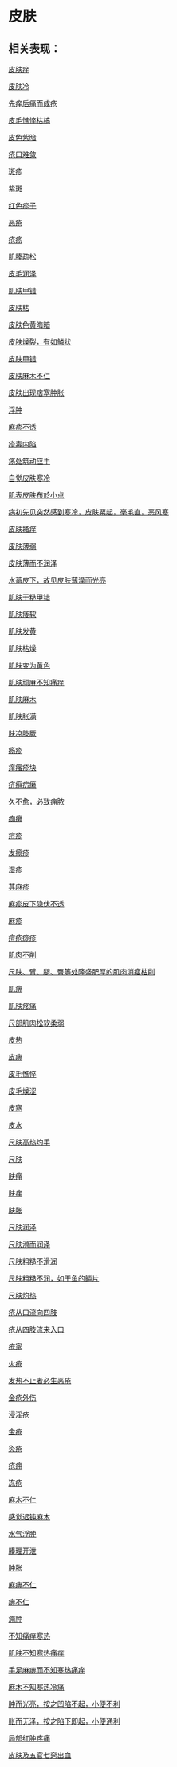 # 皮肤## 相关表现： [皮肤痒](https://www.gmzyjc.com/search/result?wd=皮肤痒)[皮肤冷](https://www.gmzyjc.com/search/result?wd=皮肤冷)[先痒后痛而成疮](https://www.gmzyjc.com/search/result?wd=先痒后痛而成疮)[皮毛憔悴枯槁](https://www.gmzyjc.com/search/result?wd=皮毛憔悴枯槁)[皮色紫暗](https://www.gmzyjc.com/search/result?wd=皮色紫暗)[疮口难敛](https://www.gmzyjc.com/search/result?wd=疮口难敛)[斑疹](https://www.gmzyjc.com/search/result?wd=斑疹)[紫斑](https://www.gmzyjc.com/search/result?wd=紫斑)[红色疹子](https://www.gmzyjc.com/search/result?wd=红色疹子)[恶疮](https://www.gmzyjc.com/search/result?wd=恶疮)[疮疡](https://www.gmzyjc.com/search/result?wd=疮疡)[肌腠疏松](https://www.gmzyjc.com/search/result?wd=肌腠疏松)[皮毛润泽](https://www.gmzyjc.com/search/result?wd=皮毛润泽)[肌肤甲错](https://www.gmzyjc.com/search/result?wd=肌肤甲错)[皮肤枯](https://www.gmzyjc.com/search/result?wd=皮肤枯)[皮肤色黄晦暗](https://www.gmzyjc.com/search/result?wd=皮肤色黄晦暗)[皮肤燥裂，有如鱗状](https://www.gmzyjc.com/search/result?wd=皮肤燥裂，有如鱗状)[皮肤甲错](https://www.gmzyjc.com/search/result?wd=皮肤甲错)[皮肤麻木不仁](https://www.gmzyjc.com/search/result?wd=皮肤麻木不仁)[皮肤出现痞塞肿胀](https://www.gmzyjc.com/search/result?wd=皮肤出现痞塞肿胀)[浮肿](https://www.gmzyjc.com/search/result?wd=浮肿)[麻疹不透](https://www.gmzyjc.com/search/result?wd=麻疹不透)[疹毒内陷](https://www.gmzyjc.com/search/result?wd=疹毒内陷)[疡处筑动应手](https://www.gmzyjc.com/search/result?wd=疡处筑动应手)[自觉皮肤寒冷	](https://www.gmzyjc.com/search/result?wd=自觉皮肤寒冷	)[肌表皮肤布於小点](https://www.gmzyjc.com/search/result?wd=肌表皮肤布於小点)[病初先见突然感到寒冷，皮肤粟起，毫毛直，恶风寒](https://www.gmzyjc.com/search/result?wd=病初先见突然感到寒冷，皮肤粟起，毫毛直，恶风寒)[皮肤搔痒](https://www.gmzyjc.com/search/result?wd=皮肤搔痒)[皮肤薄弱](https://www.gmzyjc.com/search/result?wd=皮肤薄弱)[皮肤薄而不润泽](https://www.gmzyjc.com/search/result?wd=皮肤薄而不润泽)[水蓄皮下，故见皮肤薄泽而光亮](https://www.gmzyjc.com/search/result?wd=水蓄皮下，故见皮肤薄泽而光亮)[肌肤干糙甲错](https://www.gmzyjc.com/search/result?wd=肌肤干糙甲错)[肌肤痿软](https://www.gmzyjc.com/search/result?wd=肌肤痿软)[肌肤发黄](https://www.gmzyjc.com/search/result?wd=肌肤发黄)[肌肤枯燥](https://www.gmzyjc.com/search/result?wd=肌肤枯燥)[肌肤变为黄色](https://www.gmzyjc.com/search/result?wd=肌肤变为黄色)[肌肤顽麻不知痛痒](https://www.gmzyjc.com/search/result?wd=肌肤顽麻不知痛痒)[肌肤麻木](https://www.gmzyjc.com/search/result?wd=肌肤麻木)[肌肤胀满](https://www.gmzyjc.com/search/result?wd=肌肤胀满)[肤凉肢厥](https://www.gmzyjc.com/search/result?wd=肤凉肢厥)[瘾疹](https://www.gmzyjc.com/search/result?wd=瘾疹)[痒瘙疹块](https://www.gmzyjc.com/search/result?wd=痒瘙疹块)[疥癣疠癞](https://www.gmzyjc.com/search/result?wd=疥癣疠癞)[久不愈，必致痈脓](https://www.gmzyjc.com/search/result?wd=久不愈，必致痈脓)[痂癞](https://www.gmzyjc.com/search/result?wd=痂癞)[痘疹](https://www.gmzyjc.com/search/result?wd=痘疹)[发瘾疹](https://www.gmzyjc.com/search/result?wd=发瘾疹)[湿疹](https://www.gmzyjc.com/search/result?wd=湿疹)[荨麻疹](https://www.gmzyjc.com/search/result?wd=荨麻疹)[麻疹皮下隐伏不透](https://www.gmzyjc.com/search/result?wd=麻疹皮下隐伏不透)[麻疹](https://www.gmzyjc.com/search/result?wd=麻疹)[痘疮痧疹](https://www.gmzyjc.com/search/result?wd=痘疮痧疹)[肌肉不削](https://www.gmzyjc.com/search/result?wd=肌肉不削)[尺肤、臂、腿、臀等处隆盛肥厚的肌肉消瘦枯削	](https://www.gmzyjc.com/search/result?wd=尺肤、臂、腿、臀等处隆盛肥厚的肌肉消瘦枯削	)[肌痹](https://www.gmzyjc.com/search/result?wd=肌痹)[肌肤疼痛](https://www.gmzyjc.com/search/result?wd=肌肤疼痛)[尺部肌肉松软柔弱](https://www.gmzyjc.com/search/result?wd=尺部肌肉松软柔弱)[皮热](https://www.gmzyjc.com/search/result?wd=皮热)[皮痹](https://www.gmzyjc.com/search/result?wd=皮痹)[皮毛憔悴](https://www.gmzyjc.com/search/result?wd=皮毛憔悴)[皮毛燥涩](https://www.gmzyjc.com/search/result?wd=皮毛燥涩)[皮寒](https://www.gmzyjc.com/search/result?wd=皮寒)[皮水](https://www.gmzyjc.com/search/result?wd=皮水)[尺肤高热灼手](https://www.gmzyjc.com/search/result?wd=尺肤高热灼手)[尺肤](https://www.gmzyjc.com/search/result?wd=尺肤)[肤痛](https://www.gmzyjc.com/search/result?wd=肤痛)[肤痒](https://www.gmzyjc.com/search/result?wd=肤痒)[肤胀](https://www.gmzyjc.com/search/result?wd=肤胀)[尺肤润泽](https://www.gmzyjc.com/search/result?wd=尺肤润泽)[尺肤滑而润泽](https://www.gmzyjc.com/search/result?wd=尺肤滑而润泽)[尺肤粗糙不滑润](https://www.gmzyjc.com/search/result?wd=尺肤粗糙不滑润)[尺肤粗糙不润，如干鱼的鳞片](https://www.gmzyjc.com/search/result?wd=尺肤粗糙不润，如干鱼的鳞片)[尺肤灼热](https://www.gmzyjc.com/search/result?wd=尺肤灼热)[疮从口流向四肢](https://www.gmzyjc.com/search/result?wd=疮从口流向四肢)[疮从四肢流来入口](https://www.gmzyjc.com/search/result?wd=疮从四肢流来入口)[疮家](https://www.gmzyjc.com/search/result?wd=疮家)[火疮](https://www.gmzyjc.com/search/result?wd=火疮)[发热不止者必生恶疮](https://www.gmzyjc.com/search/result?wd=发热不止者必生恶疮)[金疮外伤](https://www.gmzyjc.com/search/result?wd=金疮外伤)[浸淫疮](https://www.gmzyjc.com/search/result?wd=浸淫疮)[金疮](https://www.gmzyjc.com/search/result?wd=金疮)[灸疮](https://www.gmzyjc.com/search/result?wd=灸疮)[疮痈](https://www.gmzyjc.com/search/result?wd=疮痈)[冻疮](https://www.gmzyjc.com/search/result?wd=冻疮)[麻木不仁](https://www.gmzyjc.com/search/result?wd=麻木不仁)[感觉迟钝麻木](https://www.gmzyjc.com/search/result?wd=感觉迟钝麻木)[水气浮肿](https://www.gmzyjc.com/search/result?wd=水气浮肿)[腠理开泄](https://www.gmzyjc.com/search/result?wd=腠理开泄)[肿胀](https://www.gmzyjc.com/search/result?wd=肿胀)[麻痹不仁](https://www.gmzyjc.com/search/result?wd=麻痹不仁)[痹不仁](https://www.gmzyjc.com/search/result?wd=痹不仁)[痈肿](https://www.gmzyjc.com/search/result?wd=痈肿)[不知痛痒寒热](https://www.gmzyjc.com/search/result?wd=不知痛痒寒热)[肌肤不知寒热痛痒](https://www.gmzyjc.com/search/result?wd=肌肤不知寒热痛痒)[手足麻痹而不知寒热痛痒](https://www.gmzyjc.com/search/result?wd=手足麻痹而不知寒热痛痒)[麻木不知寒热冷痛](https://www.gmzyjc.com/search/result?wd=麻木不知寒热冷痛)[肿而光亮，按之凹陷不起，小便不利](https://www.gmzyjc.com/search/result?wd=肿而光亮，按之凹陷不起，小便不利)[胀而无泽，按之陷下即起，小便通利](https://www.gmzyjc.com/search/result?wd=胀而无泽，按之陷下即起，小便通利)[局部红肿疼痛](https://www.gmzyjc.com/search/result?wd=局部红肿疼痛)[皮肤及五官七窍出血](https://www.gmzyjc.com/search/result?wd=皮肤及五官七窍出血)